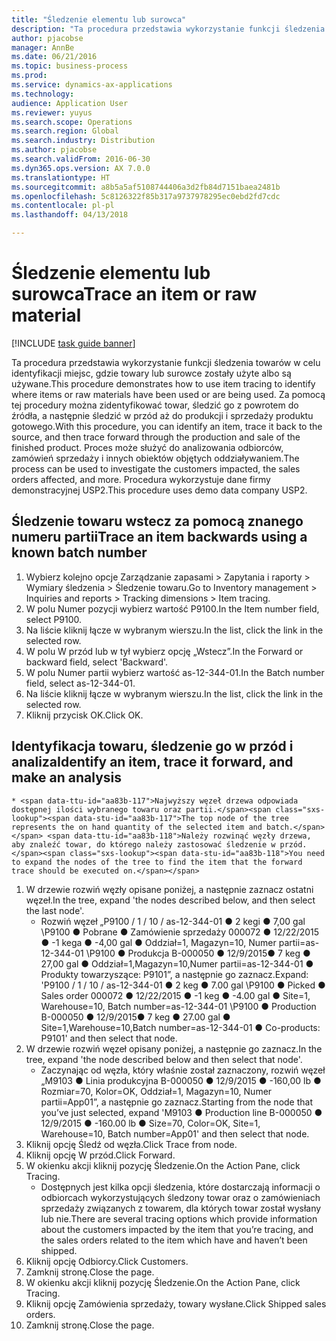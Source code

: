 ```yaml
---
title: "Śledzenie elementu lub surowca"
description: "Ta procedura przedstawia wykorzystanie funkcji śledzenia towarów w celu identyfikacji miejsc, gdzie towary lub surowce zostały użyte albo są używane."
author: pjacobse
manager: AnnBe
ms.date: 06/21/2016
ms.topic: business-process
ms.prod: 
ms.service: dynamics-ax-applications
ms.technology: 
audience: Application User
ms.reviewer: yuyus
ms.search.scope: Operations
ms.search.region: Global
ms.search.industry: Distribution
ms.author: pjacobse
ms.search.validFrom: 2016-06-30
ms.dyn365.ops.version: AX 7.0.0
ms.translationtype: HT
ms.sourcegitcommit: a8b5a5af5108744406a3d2fb84d7151baea2481b
ms.openlocfilehash: 5c8126322f85b317a9737978295ec0ebd2fd7cdc
ms.contentlocale: pl-pl
ms.lasthandoff: 04/13/2018

---
```

# <a name="trace-an-item-or-raw-material"></a><span data-ttu-id="aa83b-103">Śledzenie elementu lub surowca</span><span class="sxs-lookup"><span data-stu-id="aa83b-103">Trace an item or raw material</span></span>

[!INCLUDE [task guide banner](../../includes/task-guide-banner.md)]

<span data-ttu-id="aa83b-104">Ta procedura przedstawia wykorzystanie funkcji śledzenia towarów w celu identyfikacji miejsc, gdzie towary lub surowce zostały użyte albo są używane.</span><span class="sxs-lookup"><span data-stu-id="aa83b-104">This procedure demonstrates how to use item tracing to identify where items or raw materials have been used or are being used.</span></span> <span data-ttu-id="aa83b-105">Za pomocą tej procedury można zidentyfikować towar, śledzić go z powrotem do źródła, a następnie śledzić w przód aż do produkcji i sprzedaży produktu gotowego.</span><span class="sxs-lookup"><span data-stu-id="aa83b-105">With this procedure, you can identify an item, trace it back to the source, and then trace forward through the production and sale of the finished product.</span></span> <span data-ttu-id="aa83b-106">Proces może służyć do analizowania odbiorców, zamówień sprzedaży i innych obiektów objętych oddziaływaniem.</span><span class="sxs-lookup"><span data-stu-id="aa83b-106">The process can be used to investigate the customers impacted, the sales orders affected, and more.</span></span> <span data-ttu-id="aa83b-107">Procedura wykorzystuje dane firmy demonstracyjnej USP2.</span><span class="sxs-lookup"><span data-stu-id="aa83b-107">This procedure uses demo data company USP2.</span></span>


## <a name="trace-an-item-backwards-using-a-known-batch-number"></a><span data-ttu-id="aa83b-108">Śledzenie towaru wstecz za pomocą znanego numeru partii</span><span class="sxs-lookup"><span data-stu-id="aa83b-108">Trace an item backwards using a known batch number</span></span>
1. <span data-ttu-id="aa83b-109">Wybierz kolejno opcje Zarządzanie zapasami > Zapytania i raporty > Wymiary śledzenia > Śledzenie towaru.</span><span class="sxs-lookup"><span data-stu-id="aa83b-109">Go to Inventory management > Inquiries and reports > Tracking dimensions > Item tracing.</span></span>
2. <span data-ttu-id="aa83b-110">W polu Numer pozycji wybierz wartość P9100.</span><span class="sxs-lookup"><span data-stu-id="aa83b-110">In the Item number field, select P9100.</span></span>
3. <span data-ttu-id="aa83b-111">Na liście kliknij łącze w wybranym wierszu.</span><span class="sxs-lookup"><span data-stu-id="aa83b-111">In the list, click the link in the selected row.</span></span>
4. <span data-ttu-id="aa83b-112">W polu W przód lub w tył wybierz opcję „Wstecz”.</span><span class="sxs-lookup"><span data-stu-id="aa83b-112">In the Forward or backward field, select 'Backward'.</span></span>
5. <span data-ttu-id="aa83b-113">W polu Numer partii wybierz wartość as-12-344-01.</span><span class="sxs-lookup"><span data-stu-id="aa83b-113">In the Batch number field, select as-12-344-01.</span></span>
6. <span data-ttu-id="aa83b-114">Na liście kliknij łącze w wybranym wierszu.</span><span class="sxs-lookup"><span data-stu-id="aa83b-114">In the list, click the link in the selected row.</span></span>
7. <span data-ttu-id="aa83b-115">Kliknij przycisk OK.</span><span class="sxs-lookup"><span data-stu-id="aa83b-115">Click OK.</span></span>

## <a name="identify-an-item-trace-it-forward-and-make-an-analysis"></a><span data-ttu-id="aa83b-116">Identyfikacja towaru, śledzenie go w przód i analiza</span><span class="sxs-lookup"><span data-stu-id="aa83b-116">Identify an item, trace it forward, and make an analysis</span></span>
    * <span data-ttu-id="aa83b-117">Najwyższy węzeł drzewa odpowiada dostępnej ilości wybranego towaru oraz partii.</span><span class="sxs-lookup"><span data-stu-id="aa83b-117">The top node of the tree represents the on hand quantity of the selected item and batch.</span></span> <span data-ttu-id="aa83b-118">Należy rozwinąć węzły drzewa, aby znaleźć towar, do którego należy zastosować śledzenie w przód.</span><span class="sxs-lookup"><span data-stu-id="aa83b-118">You need to expand the nodes of the tree to find the item that the forward trace should be executed on.</span></span>   
1. <span data-ttu-id="aa83b-119">W drzewie rozwiń węzły opisane poniżej, a następnie zaznacz ostatni węzeł.</span><span class="sxs-lookup"><span data-stu-id="aa83b-119">In the tree, expand 'the nodes described below, and then select the last node'.</span></span>
    * <span data-ttu-id="aa83b-120">Rozwiń węzeł „P9100 / 1 / 10 / as-12-344-01 ● 2 kegi ● 7,00 gal  \P9100 ● Pobrane ● Zamówienie sprzedaży 000072 ● 12/22/2015 ● -1 kega ● -4,00 gal ● Oddział=1, Magazyn=10, Numer partii=as-12-344-01  \P9100 ● Produkcja B-000050 ● 12/9/2015● 7 keg ● 27,00 gal ● Oddział=1,Magazyn=10,Numer partii=as-12-344-01 ● Produkty towarzyszące: P9101”, a następnie go zaznacz.</span><span class="sxs-lookup"><span data-stu-id="aa83b-120">Expand: 'P9100 / 1 / 10 / as-12-344-01 ● 2 keg ● 7.00 gal  \P9100 ● Picked ● Sales order 000072 ● 12/22/2015  ● -1 keg ● -4.00 gal ● Site=1, Warehouse=10, Batch number=as-12-344-01  \P9100 ● Production B-000050 ● 12/9/2015● 7 keg ● 27.00 gal ● Site=1,Warehouse=10,Batch number=as-12-344-01 ● Co-products: P9101' and then select that node.</span></span>     
2. <span data-ttu-id="aa83b-121">W drzewie rozwiń węzeł opisany poniżej, a następnie go zaznacz.</span><span class="sxs-lookup"><span data-stu-id="aa83b-121">In the tree, expand 'the node described below and then select that node'.</span></span>
    * <span data-ttu-id="aa83b-122">Zaczynając od węzła, który właśnie został zaznaczony, rozwiń węzeł „M9103 ● Linia produkcyjna B-000050 ● 12/9/2015 ● -160,00 lb ● Rozmiar=70, Kolor=OK, Oddział=1, Magazyn=10, Numer partii=App01”, a następnie go zaznacz.</span><span class="sxs-lookup"><span data-stu-id="aa83b-122">Starting from the node that you’ve just selected,  expand 'M9103 ● Production line B-000050 ● 12/9/2015  ● -160.00 lb ● Size=70, Color=OK, Site=1, Warehouse=10, Batch number=App01' and then select that node.</span></span>  
3. <span data-ttu-id="aa83b-123">Kliknij opcję Śledź od węzła.</span><span class="sxs-lookup"><span data-stu-id="aa83b-123">Click Trace from node.</span></span>
4. <span data-ttu-id="aa83b-124">Kliknij opcję W przód.</span><span class="sxs-lookup"><span data-stu-id="aa83b-124">Click Forward.</span></span>
5. <span data-ttu-id="aa83b-125">W okienku akcji kliknij pozycję Śledzenie.</span><span class="sxs-lookup"><span data-stu-id="aa83b-125">On the Action Pane, click Tracing.</span></span>
    * <span data-ttu-id="aa83b-126">Dostępnych jest kilka opcji śledzenia, które dostarczają informacji o odbiorcach wykorzystujących śledzony towar oraz o zamówieniach sprzedaży związanych z towarem, dla których towar został wysłany lub nie.</span><span class="sxs-lookup"><span data-stu-id="aa83b-126">There are several tracing options which provide information about the customers impacted by the item that you’re tracing, and the sales orders related to the item which have and haven’t been shipped.</span></span>   
6. <span data-ttu-id="aa83b-127">Kliknij opcję Odbiorcy.</span><span class="sxs-lookup"><span data-stu-id="aa83b-127">Click Customers.</span></span>
7. <span data-ttu-id="aa83b-128">Zamknij stronę.</span><span class="sxs-lookup"><span data-stu-id="aa83b-128">Close the page.</span></span>
8. <span data-ttu-id="aa83b-129">W okienku akcji kliknij pozycję Śledzenie.</span><span class="sxs-lookup"><span data-stu-id="aa83b-129">On the Action Pane, click Tracing.</span></span>
9. <span data-ttu-id="aa83b-130">Kliknij opcję Zamówienia sprzedaży, towary wysłane.</span><span class="sxs-lookup"><span data-stu-id="aa83b-130">Click Shipped sales orders.</span></span>
10. <span data-ttu-id="aa83b-131">Zamknij stronę.</span><span class="sxs-lookup"><span data-stu-id="aa83b-131">Close the page.</span></span>

